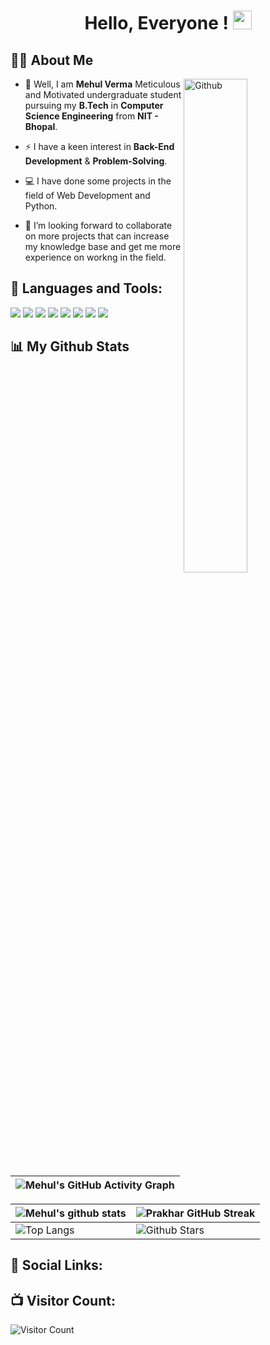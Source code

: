 
<h1 align="center"> Hello, Everyone ! <img src = "https://raw.githubusercontent.com/MartinHeinz/MartinHeinz/master/wave.gif" width = 30px> </h1>

<h2>🙋‍♂️ About Me</h2>
<img width="45%" align="right" alt="Github" src="https://media0.giphy.com/media/3o7abkwfIVAeDT6RSU/giphy.gif?cid=790b7611b96a20c6d772981b168569c18e158f33a309ee37&rid=giphy.gif&ct=g" />

- 🔭 Well, I am **Mehul Verma** Meticulous and Motivated undergraduate student pursuing my **B.Tech** in **Computer Science Engineering** from **NIT - Bhopal**.  
- ⚡ I have a keen interest in **Back-End Development** & **Problem-Solving**.

- 💻 I have done some projects in the field of Web Development and Python.
  
- 🤝 I’m looking forward to collaborate on more projects that can increase my knowledge base and get me more experience on workng in the field. 


<h2>🚀 Languages and Tools:</h2>
<p>
<img src="https://img.icons8.com/color/48/000000/c-programming.png"/>
<img src="https://img.icons8.com/color/48/000000/c-plus-plus-logo.png"/>
<img src="https://img.icons8.com/color/48/000000/python--v2.png"/>
<img src="https://img.icons8.com/color/48/000000/html-5--v1.png"/>
<img src="https://img.icons8.com/color/48/000000/css3.png"/>
<img src="https://img.icons8.com/color/48/000000/javascript--v2.png"/>
<img src="https://img.icons8.com/color/48/000000/windows-10.png"/>
<img src="https://img.icons8.com/color/48/000000/pycharm.png"/>


 </p>
 
<h2>📊 My Github Stats</h2>

 
| ![Mehul's GitHub Activity Graph](https://activity-graph.herokuapp.com/graph?username=mehulverma&theme=react-dark)|
| -- |

| ![Mehul's github stats](https://github-readme-stats.vercel.app/api?username=mehulverma256&show_icons=true&theme=tokyonight) | ![Prakhar GitHub Streak](https://github-readme-streak-stats.herokuapp.com/?user=prak895&theme=tokyonight) |
| --- | --- |
| ![Top Langs](https://github-readme-stats.vercel.app/api/top-langs/?username=mehulverma256&theme=tokyonight) | ![Github Stars](https://github-readme-stats.vercel.app/api?username=mehulverma256&show_icons=true&locale=en&count_private=true&hide_rank=true&custom_title=My%20GitHub%20Stats&disable_animations=true&theme=tokyonight) |

 

<h2>🔗 Social Links:<a href="https://mehulverma256.github.io/"></a></h2>
<p>

</p>


<h2>📺 Visitor Count:</h2>

![Visitor Count](https://profile-counter.glitch.me/mehulverma256/count.svg)
 
